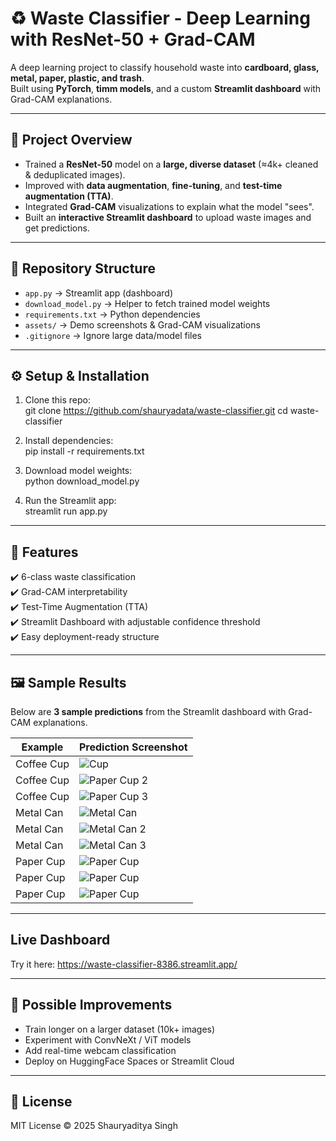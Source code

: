# ♻️ Waste Classifier - Deep Learning with ResNet-50 + Grad-CAM  

A deep learning project to classify household waste into **cardboard, glass, metal, paper, plastic, and trash**.  
Built using **PyTorch**, **timm models**, and a custom **Streamlit dashboard** with Grad-CAM explanations.  

---

## 🚀 Project Overview  
- Trained a **ResNet-50** model on a **large, diverse dataset** (≈4k+ cleaned & deduplicated images).  
- Improved with **data augmentation**, **fine-tuning**, and **test-time augmentation (TTA)**.  
- Integrated **Grad-CAM** visualizations to explain what the model "sees".  
- Built an **interactive Streamlit dashboard** to upload waste images and get predictions.  

---

## 📂 Repository Structure  

- `app.py` → Streamlit app (dashboard)  
- `download_model.py` → Helper to fetch trained model weights  
- `requirements.txt` → Python dependencies  
- `assets/` → Demo screenshots & Grad-CAM visualizations  
- `.gitignore` → Ignore large data/model files  

---

## ⚙️ Setup & Installation  

1. Clone this repo:  
   git clone https://github.com/shauryadata/waste-classifier.git
   cd waste-classifier  

2. Install dependencies:  
   pip install -r requirements.txt  

3. Download model weights:  
   python download_model.py  

4. Run the Streamlit app:  
   streamlit run app.py

---

## 🌟 Features  
✔️ 6-class waste classification  
✔️ Grad-CAM interpretability  
✔️ Test-Time Augmentation (TTA)  
✔️ Streamlit Dashboard with adjustable confidence threshold  
✔️ Easy deployment-ready structure  

---


## 🖼️ Sample Results  

Below are **3 sample predictions** from the Streamlit dashboard with Grad-CAM explanations.

| Example | Prediction Screenshot |  
|---------|------------------------|  
| Coffee Cup | ![Cup](assets/sample-cup.png) |  
| Coffee Cup | ![Paper Cup 2](assets/sample-cup1.png) |  
| Coffee Cup | ![Paper Cup 3](assets/sample-cup2.png) |  
| Metal Can | ![Metal Can](assets/sample-can.png) |  
| Metal Can | ![Metal Can 2](assets/sample-can1.png) |  
| Metal Can | ![Metal Can 3](assets/sample-can2.png) |  
| Paper Cup | ![Paper Cup](assets/sample-papercup.png) |  
| Paper Cup | ![Paper Cup](assets/sample-papercup1.png) |  
| Paper Cup | ![Paper Cup](assets/sample-papercup2.png) |  

---


## Live Dashboard

Try it here: https://waste-classifier-8386.streamlit.app/ 

---

## 🔮 Possible Improvements
- Train longer on a larger dataset (10k+ images)
- Experiment with ConvNeXt / ViT models
- Add real-time webcam classification
- Deploy on HuggingFace Spaces or Streamlit Cloud

---

## 📜 License

MIT License © 2025 Shauryaditya Singh
